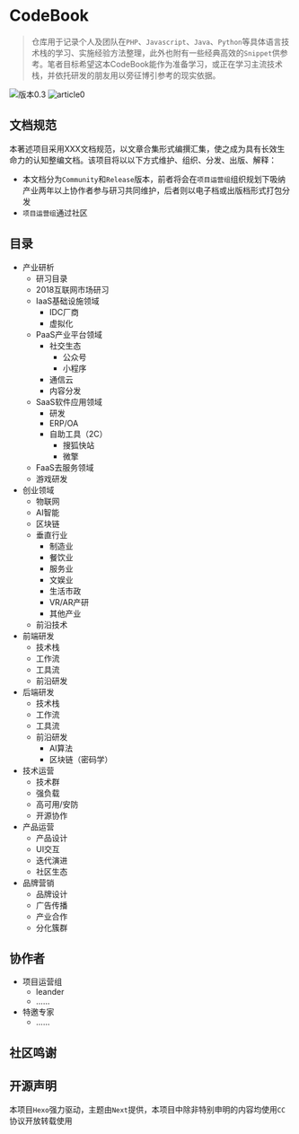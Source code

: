 # CodeBook

> 仓库用于记录个人及团队在`PHP`、`Javascript`、`Java`、`Python`等具体语言技术栈的学习、实施经验方法整理，此外也附有一些经典高效的`Snippet`供参考。笔者目标希望这本CodeBook能作为准备学习，或正在学习主流技术栈，并依托研发的朋友用以旁征博引参考的现实依据。  

![版本0.3](https://img.shields.io/badge/version-0.4-brightgreen.svg?logo=Pinboard&logoColor=white) ![article0](https://img.shields.io/badge/article-0-blue.svg)

## 文档规范  

本著述项目采用XXX文档规范，以文章合集形式编撰汇集，使之成为具有长效生命力的认知整编文档。该项目将以以下方式维护、组织、分发、出版、解释：

- 本文档分为`Community`和`Release`版本，前者将会在`项目运营组`组织规划下吸纳产业两年以上协作者参与研习共同维护，后者则以电子档或出版档形式打包分发
- `项目运营组`通过社区

## 目录  

- 产业研析
  - 研习目录
  - 2018互联网市场研习
  - IaaS基础设施领域
    - IDC厂商
    - 虚拟化
  - PaaS产业平台领域
    - 社交生态
      - 公众号
      - 小程序
    - 通信云
    - 内容分发
  - SaaS软件应用领域
    - 研发
    - ERP/OA
    - 自助工具（2C）
      - 搜狐快站
      - 微擎
  - FaaS去服务领域
  - 游戏研发
- 创业领域
  - 物联网
  - AI智能
  - 区块链
  - 垂直行业
    - 制造业
    - 餐饮业
    - 服务业
    - 文娱业
    - 生活市政
    - VR/AR产研
    - 其他产业
  - 前沿技术
- 前端研发
  - 技术栈
  - 工作流
  - 工具流
  - 前沿研发
- 后端研发
  - 技术栈
  - 工作流
  - 工具流
  - 前沿研发
    - AI算法
    - 区块链（密码学）
- 技术运营
  - 技术群
  - 强负载
  - 高可用/安防
  - 开源协作
- 产品运营
  - 产品设计
  - UI交互
  - 迭代演进
  - 社区生态
- 品牌营销
  - 品牌设计
  - 广告传播
  - 产业合作
  - 分化簇群

## 协作者

- 项目运营组
  - leander
  - ……
- 特邀专家
  - ……

## 社区鸣谢  

## 开源声明  

本项目`Hexo`强力驱动，主题由`Next`提供，本项目中除非特别申明的内容均使用`CC`协议开放转载使用
